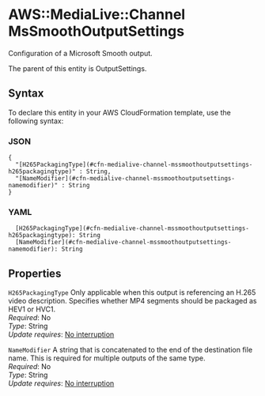 # AWS::MediaLive::Channel MsSmoothOutputSettings<a name="aws-properties-medialive-channel-mssmoothoutputsettings"></a>

Configuration of a Microsoft Smooth output\.

The parent of this entity is OutputSettings\.

## Syntax<a name="aws-properties-medialive-channel-mssmoothoutputsettings-syntax"></a>

To declare this entity in your AWS CloudFormation template, use the following syntax:

### JSON<a name="aws-properties-medialive-channel-mssmoothoutputsettings-syntax.json"></a>

```
{
  "[H265PackagingType](#cfn-medialive-channel-mssmoothoutputsettings-h265packagingtype)" : String,
  "[NameModifier](#cfn-medialive-channel-mssmoothoutputsettings-namemodifier)" : String
}
```

### YAML<a name="aws-properties-medialive-channel-mssmoothoutputsettings-syntax.yaml"></a>

```
  [H265PackagingType](#cfn-medialive-channel-mssmoothoutputsettings-h265packagingtype): String
  [NameModifier](#cfn-medialive-channel-mssmoothoutputsettings-namemodifier): String
```

## Properties<a name="aws-properties-medialive-channel-mssmoothoutputsettings-properties"></a>

`H265PackagingType` <a name="cfn-medialive-channel-mssmoothoutputsettings-h265packagingtype"></a>
Only applicable when this output is referencing an H\.265 video description\. Specifies whether MP4 segments should be packaged as HEV1 or HVC1\.  
_Required_: No  
_Type_: String  
_Update requires_: [No interruption](https://docs.aws.amazon.com/AWSCloudFormation/latest/UserGuide/using-cfn-updating-stacks-update-behaviors.html#update-no-interrupt)

`NameModifier` <a name="cfn-medialive-channel-mssmoothoutputsettings-namemodifier"></a>
A string that is concatenated to the end of the destination file name\. This is required for multiple outputs of the same type\.  
_Required_: No  
_Type_: String  
_Update requires_: [No interruption](https://docs.aws.amazon.com/AWSCloudFormation/latest/UserGuide/using-cfn-updating-stacks-update-behaviors.html#update-no-interrupt)
